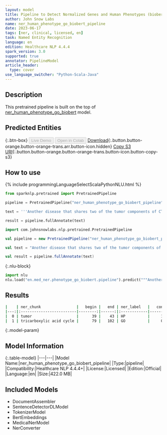 ```yaml
---
layout: model
title: Pipeline to Detect Normalized Genes and Human Phenotypes (biobert)
author: John Snow Labs
name: ner_human_phenotype_go_biobert_pipeline
date: 2023-06-17
tags: [ner, clinical, licensed, en]
task: Named Entity Recognition
language: en
edition: Healthcare NLP 4.4.4
spark_version: 3.0
supported: true
annotator: PipelineModel
article_header:
  type: cover
use_language_switcher: "Python-Scala-Java"
---
```


## Description

This pretrained pipeline is built on the top of [ner_human_phenotype_go_biobert](https://nlp.johnsnowlabs.com/2021/04/01/ner_human_phenotype_go_biobert_en.html) model.

## Predicted Entities



{:.btn-box}
<button class="button button-orange" disabled>Live Demo</button>
<button class="button button-orange" disabled>Open in Colab</button>
[Download](https://s3.amazonaws.com/auxdata.johnsnowlabs.com/clinical/models/ner_human_phenotype_go_biobert_pipeline_en_4.4.4_3.0_1686985874278.zip){:.button.button-orange.button-orange-trans.arr.button-icon.hidden}
[Copy S3 URI](s3://auxdata.johnsnowlabs.com/clinical/models/ner_human_phenotype_go_biobert_pipeline_en_4.4.4_3.0_1686985874278.zip){:.button.button-orange.button-orange-trans.button-icon.button-copy-s3}

## How to use

<div class="tabs-box" markdown="1">
{% include programmingLanguageSelectScalaPythonNLU.html %}

```python
from sparknlp.pretrained import PretrainedPipeline

pipeline = PretrainedPipeline("ner_human_phenotype_go_biobert_pipeline", "en", "clinical/models")

text = '''Another disease that shares two of the tumor components of CT, namely GIST and tricarboxylic acid cycle is the Carney-Stratakis syndrome (CSS) or dyad.'''

result = pipeline.fullAnnotate(text)
```
```scala
import com.johnsnowlabs.nlp.pretrained.PretrainedPipeline

val pipeline = new PretrainedPipeline("ner_human_phenotype_go_biobert_pipeline", "en", "clinical/models")

val text = "Another disease that shares two of the tumor components of CT, namely GIST and tricarboxylic acid cycle is the Carney-Stratakis syndrome (CSS) or dyad."

val result = pipeline.fullAnnotate(text)
```


{:.nlu-block}
```python
import nlu
nlu.load("en.med_ner.phenotype_go_biobert.pipeline").predict("""Another disease that shares two of the tumor components of CT, namely GIST and tricarboxylic acid cycle is the Carney-Stratakis syndrome (CSS) or dyad.""")
```

</div>



## Results

```bash
|    | ner_chunk                |   begin |   end | ner_label   |   confidence |
|---:|:-------------------------|--------:|------:|:------------|-------------:|
|  0 | tumor                    |      39 |    43 | HP          |     1        |
|  1 | tricarboxylic acid cycle |      79 |   102 | GO          |     0.999867 |
```

{:.model-param}
## Model Information

{:.table-model}
|---|---|
|Model Name:|ner_human_phenotype_go_biobert_pipeline|
|Type:|pipeline|
|Compatibility:|Healthcare NLP 4.4.4+|
|License:|Licensed|
|Edition:|Official|
|Language:|en|
|Size:|422.0 MB|

## Included Models

- DocumentAssembler
- SentenceDetectorDLModel
- TokenizerModel
- BertEmbeddings
- MedicalNerModel
- NerConverter